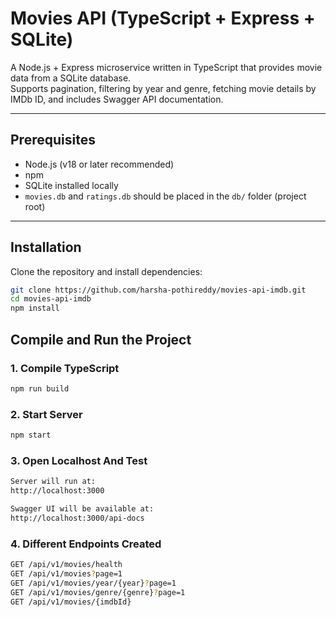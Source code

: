# Movies API (TypeScript + Express + SQLite)

A Node.js + Express microservice written in TypeScript that provides movie data from a SQLite database.  
Supports pagination, filtering by year and genre, fetching movie details by IMDb ID, and includes Swagger API documentation.

---

## Prerequisites

- Node.js (v18 or later recommended)
- npm
- SQLite installed locally
- `movies.db` and `ratings.db` should be placed in the `db/` folder (project root)

---

## Installation

Clone the repository and install dependencies:

```bash
git clone https://github.com/harsha-pothireddy/movies-api-imdb.git
cd movies-api-imdb
npm install
```

## Compile and Run the Project

### 1. Compile TypeScript
```bash
npm run build
```

### 2. Start Server
```bash
npm start
```

### 3. Open Localhost And Test
```bash
Server will run at:
http://localhost:3000

Swagger UI will be available at:
http://localhost:3000/api-docs
```

### 4. Different Endpoints Created

```bash
GET /api/v1/movies/health
GET /api/v1/movies?page=1
GET /api/v1/movies/year/{year}?page=1
GET /api/v1/movies/genre/{genre}?page=1
GET /api/v1/movies/{imdbId}
```




